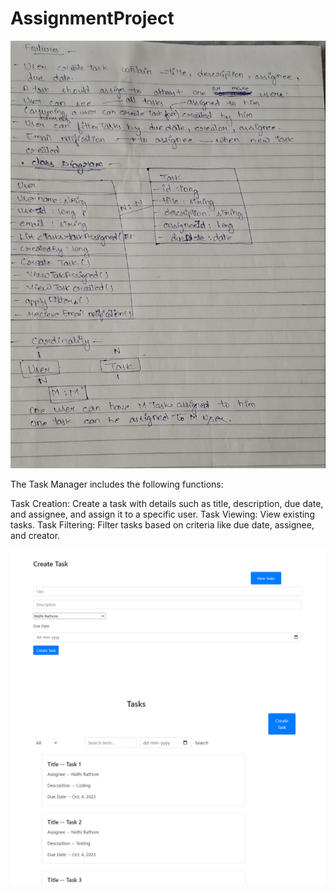 # AssignmentProject

![Data](Image1.jpeg?raw=true )


The Task Manager includes the following functions:

Task Creation: Create a task with details such as title, description, due date, and assignee, and assign it to a specific user.
Task Viewing: View existing tasks.
Task Filtering: Filter tasks based on criteria like due date, assignee, and creator.

![Data](Image2.png?raw=true )
![Data](Image3.png?raw=true )
